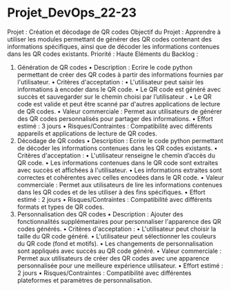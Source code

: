 # Projet_DevOps_22-23
Projet : Création et décodage de QR codes
Objectif du Projet : Apprendre à utiliser les modules permettant de générer des QR codes contenant des informations spécifiques, ainsi que de décoder les informations contenues dans les QR codes existants.
Priorité : Haute
Eléments du Backlog :
1. Génération de QR codes
•	Description : Ecrire le code python permettant de créer des QR codes à partir des informations fournies par l'utilisateur.
•	Critères d'acceptation :
•	L'utilisateur peut saisir les informations à encoder dans le QR code.
•	Le QR code est généré avec succès et sauvegarder sur le chemin choisi par l’utilisateur .
•	Le QR code est valide et peut être scanné par d'autres applications de lecture de QR codes.
•	Valeur commerciale : Permet aux utilisateurs de générer des QR codes personnalisés pour partager des informations.
•	Effort estimé : 3 jours
•	Risques/Contraintes : Compatibilité avec différents appareils et applications de lecture de QR codes.
2. Décodage de QR codes
•	Description : Ecrire le code python permettant de décoder les informations contenues dans les QR codes existants.
•	Critères d'acceptation :
•	L'utilisateur renseigne le chemin d’accès du QR code.
•	Les informations contenues dans le QR code sont extraites avec succès et affichées à l'utilisateur.
•	Les informations extraites sont correctes et cohérentes avec celles encodées dans le QR code.
•	Valeur commerciale : Permet aux utilisateurs de lire les informations contenues dans les QR codes et de les utiliser à des fins spécifiques.
•	Effort estimé : 2 jours
•	Risques/Contraintes : Compatibilité avec différents formats et types de QR codes.
3. Personnalisation des QR codes
•	Description : Ajouter des fonctionnalités supplémentaires pour personnaliser l'apparence des QR codes générés.
•	Critères d'acceptation :
•	L'utilisateur peut choisir la taille du QR code généré.
•	L'utilisateur peut sélectionner les couleurs du QR code (fond et motifs).
•	Les changements de personnalisation sont appliqués avec succès au QR code généré.
•	Valeur commerciale : Permet aux utilisateurs de créer des QR codes avec une apparence personnalisée pour une meilleure expérience utilisateur.
•	Effort estimé : 2 jours
•	Risques/Contraintes : Compatibilité avec différentes plateformes et paramètres de personnalisation.



